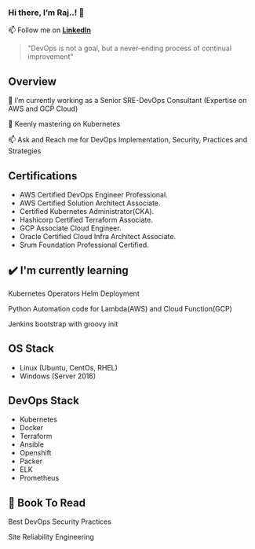 

### Hi there, I’m Raj..! 👋


📫 Follow me on [**LinkedIn**](https://www.linkedin.com/in/esakkiraj-karthi/)

> "DevOps is not a goal, but a never-ending process of continual improvement"

## Overview

🔭 I’m currently working as a Senior SRE-DevOps Consultant (Expertise on AWS and GCP Cloud)

🌱 Keenly mastering on Kubernetes

📫 Ask and Reach me for DevOps Implementation, Security, Practices and Strategies


## Certifications

- AWS Certified DevOps Engineer Professional.
- AWS Certified Solution Architect Associate.
- Certified Kubernetes Administrator(CKA).
- Hashicorp Certified Terraform Associate.
- GCP Associate Cloud Engineer.
- Oracle Certified Cloud Infra Architect Associate.
- Srum Foundation Professional Certified.

## ✔️ I'm currently learning

Kubernetes Operators Helm Deployment

Python Automation code for Lambda(AWS) and Cloud Function(GCP)

Jenkins bootstrap with groovy init

## OS Stack

- Linux (Ubuntu, CentOs, RHEL)
- Windows (Server 2016)

## DevOps Stack

- Kubernetes
- Docker
- Terraform
- Ansible
- Openshift
- Packer
- ELK
- Prometheus

## 📘 Book To Read

Best DevOps Security Practices

Site Reliability Engineering
